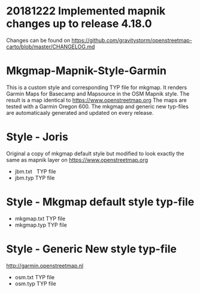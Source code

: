 # 20181222 Implemented mapnik changes up to release 4.18.0
Changes can be found on https://github.com/gravitystorm/openstreetmap-carto/blob/master/CHANGELOG.md

# Mkgmap-Mapnik-Style-Garmin
This is a custom style and corresponding TYP file for mkgmap. 
It renders Garmin Maps for Basecamp and Mapsource in the OSM Mapnik style. 
The result is a map identical to https://www.openstreetmap.org
The maps are tested with a Garmin Oregon 600. 
The mkgmap and generic new typ-files are automaticaaly generated and updated on every release. 

# Style - Joris
Original a copy of mkgmap default style but modified to look exactly the same as mapnik layer on https://www.openstreetmap.org
- jbm.txt   TYP file
- jbm.typ   TYP file

# Style - Mkgmap default style typ-file
- mkgmap.txt   TYP file
- mkgmap.typ   TYP file

# Style - Generic New style typ-file
http://garmin.openstreetmap.nl
- osm.txt   TYP file
- osm.typ   TYP file
